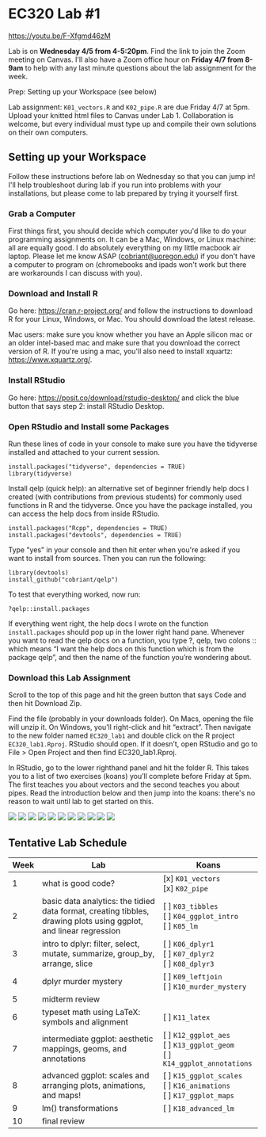 # EC320 Lab #1

https://youtu.be/F-Xfgmd46zM

Lab is on **Wednesday 4/5 from 4-5:20pm**. Find the link to join the Zoom meeting on Canvas.
I'll also have a Zoom office hour on **Friday 4/7 from 8-9am** to help with any last minute questions about the lab assignment for the week.

Prep: Setting up your Workspace (see below)

Lab assignment: `K01_vectors.R` and `K02_pipe.R` are due Friday 4/7 at 5pm. Upload your knitted html files to Canvas under Lab 1. Collaboration is welcome, but every individual must type up and compile their own solutions on their own computers.

## Setting up your Workspace

Follow these instructions before lab on Wednesday so that you can jump in! I'll help troubleshoot during lab if you run into problems with your installations, but please come to lab prepared by trying it yourself first.

### Grab a Computer

First things first, you should decide which computer you'd like to do your programming assignments on. It can be a Mac, Windows, or Linux machine: all are equally good. I do absolutely everything on my little macbook air laptop. Please let me know ASAP (cobriant@uoregon.edu) if you don't have a computer to program on (chromebooks and ipads won't work but there are workarounds I can discuss with you). 

### Download and Install R

Go here: https://cran.r-project.org/ and follow the instructions to download R for your Linux, Windows, or Mac. You should download the latest release. 

Mac users: make sure you know whether you have an Apple silicon mac or an older intel-based mac and make sure that you download the correct version of R. If you're using a mac, you'll also need to install xquartz: https://www.xquartz.org/.

### Install RStudio

Go here: https://posit.co/download/rstudio-desktop/ and click the blue button that says step 2: install RStudio Desktop.

### Open RStudio and Install some Packages

Run these lines of code in your console to make sure you have the tidyverse installed and attached to your current session.

```{r}
install.packages("tidyverse", dependencies = TRUE)
library(tidyverse)
```

Install qelp (quick help): an alternative set of beginner friendly help docs I created (with contributions from previous students) for commonly used functions in R and the tidyverse. Once you have the package installed, you can access the help docs from inside RStudio.

```{r}
install.packages("Rcpp", dependencies = TRUE)
install.packages("devtools", dependencies = TRUE)
```

Type "yes" in your console and then hit enter when you're asked if you want to install from sources. Then you can run the following:

```{r}
library(devtools)
install_github("cobriant/qelp")
```

To test that everything worked, now run:

```{r}
?qelp::install.packages
```

If everything went right, the help docs I wrote on the function `install.packages` should pop up in the lower right hand pane. Whenever you want to read the qelp docs on a function, you type ?, qelp, two colons :: which means “I want the help docs on this function which is from the package qelp”, and then the name of the function you’re wondering about.

### Download this Lab Assignment

Scroll to the top of this page and hit the green button that says Code and then hit Download Zip.

Find the file (probably in your downloads folder). On Macs, opening the file will unzip it. On Windows, you’ll right-click and hit “extract”. Then navigate to the new folder named `EC320_lab1` and double click on the R project `EC320_lab1.Rproj`. RStudio should open. If it doesn’t, open RStudio and go to File > Open Project and then find EC320_lab1.Rproj.

In RStudio, go to the lower righthand panel and hit the folder R. This takes you to a list of two exercises (koans) you’ll complete before Friday at 5pm. The first teaches you about vectors and the second teaches you about pipes. Read the introduction below and then jump into the koans: there's no reason to wait until lab to get started on this.

![](https://github.com/cobriant/tidyverse_illustrated/blob/main/Learning%20the%20Tidyverse-01.png)
![](https://github.com/cobriant/tidyverse_illustrated/blob/main/Learning%20the%20Tidyverse-02.png)
![](https://github.com/cobriant/tidyverse_illustrated/blob/main/Learning%20the%20Tidyverse-03.png)
![](https://github.com/cobriant/tidyverse_illustrated/blob/main/Learning%20the%20Tidyverse-04.png)
![](https://github.com/cobriant/tidyverse_illustrated/blob/main/Learning%20the%20Tidyverse-05.png)
![](https://github.com/cobriant/tidyverse_illustrated/blob/main/Learning%20the%20Tidyverse-06.png)
![](https://github.com/cobriant/tidyverse_illustrated/blob/main/Learning%20the%20Tidyverse-07.png)
![](https://github.com/cobriant/tidyverse_illustrated/blob/main/Learning%20the%20Tidyverse-08.png)
![](https://github.com/cobriant/tidyverse_illustrated/blob/main/Learning%20the%20Tidyverse-09.png)
![](https://github.com/cobriant/tidyverse_illustrated/blob/main/Learning%20the%20Tidyverse-10.png)
![](https://github.com/cobriant/tidyverse_illustrated/blob/main/Learning%20the%20Tidyverse-11.png)

## Tentative Lab Schedule

| Week | Lab | Koans |
| ----- | ----- | ----- |
| 1 | what is good code? | [x] `K01_vectors` <br />[x] `K02_pipe` |
| 2 | basic data analytics: the tidied data format, creating tibbles, drawing plots using ggplot, and linear regression | [ ] `K03_tibbles` <br />[ ] `K04_ggplot_intro` <br />[ ] `K05_lm` |
| 3 | intro to dplyr: filter, select, mutate, summarize, group_by, arrange, slice | [ ] `K06_dplyr1` <br />[ ] `K07_dplyr2` <br />[ ] `K08_dplyr3` |
| 4 | dplyr murder mystery | [ ] `K09_leftjoin` <br />[ ] `K10_murder_mystery` |
| 5 | midterm review | |
| 6 | typeset math using LaTeX: symbols and alignment | [ ] `K11_latex`|
| 7 | intermediate ggplot: aesthetic mappings, geoms, and annotations | [ ] `K12_ggplot_aes` <br />[ ] `K13_ggplot_geom` <br />[ ] `K14_ggplot_annotations`|
| 8 | advanced ggplot: scales and arranging plots, animations, and maps! | [ ] `K15_ggplot_scales` <br />[ ] `K16_animations` <br />[ ] `K17_ggplot_maps` |
| 9 | lm() transformations | [ ] `K18_advanced_lm` |
| 10 | final review | |
